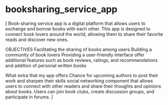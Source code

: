# booksharing_service_app
[
Book-sharing service app is a digital platform that allows users to exchange and borrow books with each other. 
This app is designed to connect book lovers around the world, allowing them to share their favorite reads and discover new ones.

OBJECTIVES
Facilitating the sharing of books among users
Building a community of book lovers
Providing a user-friendly interface
offer additional features such as book reviews,
ratings, and recommendations and addition of
personal written books

What extra that my app offers
Chance for upcoming authors to post their work and sharpen their skills
social networking component that allows users to connect with other readers and 
share their thoughts and opinions about books. 
Users can join book clubs, create discussion groups, and participate in forums.
]